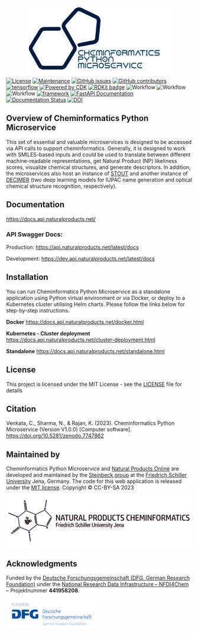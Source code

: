 <p align="center"><a href="https://api.naturalproducts.net/" target="_blank"><img src="/public/img/logo.png" width="400" alt="CMS Logo"></a></p>

[![License](https://img.shields.io/badge/License-MIT%202.0-blue.svg)](https://opensource.org/licenses/MIT)
[![Maintenance](https://img.shields.io/badge/Maintained%3F-yes-blue.svg)](https://GitHub.com/Steinbeck-Lab/cheminformatics-python-microservice/graphs/commit-activity)
[![GitHub issues](https://img.shields.io/github/issues/Steinbeck-Lab/cheminformatics-python-microservice.svg)](https://GitHub.com/Steinbeck-Lab/cheminformatics-python-microservice/issues/)
[![GitHub contributors](https://img.shields.io/github/contributors/Steinbeck-Lab/cheminformatics-python-microservice.svg)](https://GitHub.com/Steinbeck-Lab/cheminformatics-python-microservice/graphs/contributors/)
[![tensorflow](https://img.shields.io/badge/TensorFlow-2.10.1-FF6F00.svg?style=flat&logo=tensorflow)](https://www.tensorflow.org)
[![Powered by CDK](https://img.shields.io/badge/Powered%20by-CDK-blue.svg?style=flat&logo=chem)](https://cdk.github.io)
[![RDKit badge](https://img.shields.io/badge/Powered%20by-RDKit-3838ff.svg?logo=data:image/png;base64,iVBORw0KGgoAAAANSUhEUgAAABAAAAAQBAMAAADt3eJSAAAABGdBTUEAALGPC/xhBQAAACBjSFJNAAB6JgAAgIQAAPoAAACA6AAAdTAAAOpgAAA6mAAAF3CculE8AAAAFVBMVEXc3NwUFP8UPP9kZP+MjP+0tP////9ZXZotAAAAAXRSTlMAQObYZgAAAAFiS0dEBmFmuH0AAAAHdElNRQfmAwsPGi+MyC9RAAAAQElEQVQI12NgQABGQUEBMENISUkRLKBsbGwEEhIyBgJFsICLC0iIUdnExcUZwnANQWfApKCK4doRBsKtQFgKAQC5Ww1JEHSEkAAAACV0RVh0ZGF0ZTpjcmVhdGUAMjAyMi0wMy0xMVQxNToyNjo0NyswMDowMDzr2J4AAAAldEVYdGRhdGU6bW9kaWZ5ADIwMjItMDMtMTFUMTU6MjY6NDcrMDA6MDBNtmAiAAAAAElFTkSuQmCC)](https://www.rdkit.org/)
![Workflow](https://github.com/Steinbeck-Lab/cheminformatics-python-microservice/actions/workflows/dev-build.yml/badge.svg)
![Workflow](https://github.com/Steinbeck-Lab/cheminformatics-python-microservice/actions/workflows/prod-build.yml/badge.svg)
![Workflow](https://github.com/Steinbeck-Lab/cheminformatics-python-microservice/actions/workflows/release-please.yml/badge.svg)
[![framework](https://img.shields.io/badge/Framework-FastAPI-blue?style)](https://fastapi.tiangolo.com/)
[![FastAPI Documentation](https://img.shields.io/badge/docs-fastapi-blue)](https://api.naturalproducts.net/v1/docs#/)
[![Documentation Status](https://readthedocs.org/projects/cheminformatics-python-microservice/badge/?version=latest)](https://cheminformatics-python-microservice.readthedocs.io/en/latest/?badge=latest)
[![DOI](https://zenodo.org/badge/DOI/10.5281/zenodo.8112749.svg)](https://doi.org/10.5281/zenodo.8112749)
## Overview of Cheminformatics Python Microservice

This set of essential and valuable microservices is designed to be accessed via API calls to support cheminformatics. Generally, it is designed to work with SMILES-based inputs and could be used to translate between different machine-readable representations, get Natural Product (NP) likeliness scores, visualize chemical structures, and generate descriptors. In addition, the microservices also host an instance of [STOUT](https://github.com/Kohulan/Smiles-TO-iUpac-Translator) and another instance of [DECIMER](https://github.com/Kohulan/DECIMER-Image_Transformer) (two deep learning models for IUPAC name generation and optical chemical structure recognition, respectively).

## Documentation

https://docs.api.naturalproducts.net/

### API Swagger Docs:

Production: https://api.naturalproducts.net/latest/docs

Development: https://dev.api.naturalproducts.net/latest/docs

## Installation

You can run Cheminformatics Python Microservice as a standalone application using Python virtual environment or via Docker, or deploy to a Kubernetes cluster utilising Helm charts. Please follow the links below for step-by-step instructions.

**Docker**
https://docs.api.naturalproducts.net/docker.html

**Kubernetes - Cluster deployment**
https://docs.api.naturalproducts.net/cluster-deployment.html

**Standalone**
https://docs.api.naturalproducts.net/standalone.html

## License

This project is licensed under the MIT License - see the [LICENSE](https://github.com/Steinbeck-Lab/cheminformatics-python-microservice/blob/dev-kohulan/LICENSE) file for details

## Citation

Venkata, C., Sharma, N., & Rajan, K. (2023). Cheminformatics Python Microservice (Version V1.0.0) [Computer software]. https://doi.org/10.5281/zenodo.7747862

## Maintained by

Cheminformatics Python Microservice and [Natural Products Online](https://naturalproducts.net) are developed and maintained by the [Steinbeck group](https://cheminf.uni-jena.de) at the [Friedrich Schiller University](https://www.uni-jena.de/en/) Jena, Germany. 
The code for this web application is released under the [MIT license](https://opensource.org/licenses/MIT). Copyright © CC-BY-SA 2023
<p align="center"><a href="https://cheminf.uni-jena.de/" target="_blank"><img src="https://github.com/Kohulan/DECIMER-Image-to-SMILES/blob/master/assets/CheminfGit.png" width="800" alt="cheminf Logo"></a></p>

## Acknowledgments

Funded by the [Deutsche Forschungsgemeinschaft (DFG, German Research Foundation)](https://www.dfg.de/) under the [National Research Data Infrastructure – NFDI4Chem](https://nfdi4chem.de/) – Projektnummer **441958208**.

<p align="left"><a href="https://www.dfg.de/" target="_blank"><img src="./docs/public/dfg_logo_schriftzug_blau_foerderung_en.gif" width="50%" alt="DFG Logo"></a></p>